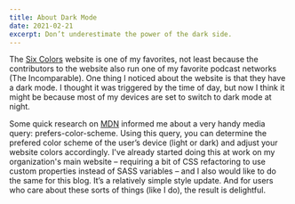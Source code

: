 ```yaml
---
title: About Dark Mode
date: 2021-02-21
excerpt: Don’t underestimate the power of the dark side.
---
```

<span class="dropcap">T</span>he [Six Colors](https://sixcolors.com) website is one of my favorites, not least because the contributors to the website also run one of my favorite podcast networks (The Incomparable). One thing I noticed about the website is that they have a dark mode. I thought it was triggered by the time of day, but now I think it might be because most of my devices are set to switch to dark mode at night.

Some quick research on [MDN](https://developer.mozilla.org) informed me about a very handy media query: prefers-color-scheme. Using this query, you can determine the prefered color scheme of the user’s device (light or dark) and adjust your website colors accordingly. I've already started doing this at work on my organization's main website – requiring a bit of CSS refactoring to use custom properties instead of SASS variables – and I also would like to do the same for this blog. It’s a relatively simple style update. And for users who care about these sorts of things (like I do), the result is delightful.